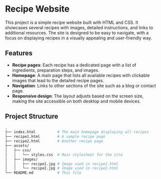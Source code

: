 # Recipe Website

This project is a simple recipe website built with HTML and CSS. It showcases several recipes with images, detailed instructions, and links to additional resources. The site is designed to be easy to navigate, with a focus on displaying recipes in a visually appealing and user-friendly way.

## Features
- **Recipe pages**: Each recipe has a dedicated page with a list of ingredients, preparation steps, and images.
- **Homepage**: A main page that lists all available recipes with clickable images that lead to the detailed recipe pages.
- **Navigation**: Links to other sections of the site such as a blog or contact page.
- **Responsive design**: The layout adjusts based on the screen size, making the site accessible on both desktop and mobile devices.

## Project Structure

```bash
.
├── index.html          # The main homepage displaying all recipes
├── recipe1.html        # A sample recipe page
├── recipe2.html        # Another recipe page
├── assets/
│   ├── css/
│   │   └── styles.css  # Main stylesheet for the site
│   ├── images/
│   │   ├── recipe1.jpg # Image used in recipe1.html
│   │   └── recipe2.jpg # Image used in recipe2.html
└── README.md           # This file
